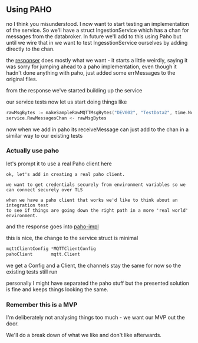 ## Using PAHO

no I think you misunderstood. I now want to start testing an implementation of the service. 
So we'll have a struct IngestionService which has a chan for messages from the databroker. 
In future we'll add to this using Paho but until we wire that in we want to test IngesstionService 
ourselves by adding directly to the chan.

the [responser](paho-response.md) does mostly what we want - it starts a little weirdly,
saying it was sorry for jumping ahead to a paho implementation, even though it hadn't done anything with paho, 
just added some errMessages to the original files.

from the response we've started building up the service

our service tests now let us start doing things like

````go
rawMsgBytes := makeSampleRawMQTTMsgBytes("DEV002", "TestData2", time.Now())
service.RawMessagesChan <- rawMsgBytes
````

now when we add in paho its receiveMessage can just add to the chan in a similar way to our existing tests

### Actually use paho

let's prompt it to use a real Paho client here

````aiprompt
ok, let's add in creating a real paho client.

we want to get credentials securely from environment variables so we can connect securely over TLS

when we have a paho client that works we'd like to think about an integration test 
to see if things are going down the right path in a more 'real world' environment.
````

and the response goes into [paho-impl](paho-impl-response.md)

this is nice, the change to the service struct is minimal

````go
mqttClientConfig *MQTTClientConfig
pahoClient       mqtt.Client
````

we get a Config and a Client, the channels stay the same for now so the existing tests still run

personally I might have separated the paho stuff but the presented solution is fine and keeps things looking the same.

### Remember this is a MVP
I'm deliberately not analysing things too much - we want our MVP out the door.

We'll do a break down of what we like and don't like afterwards.